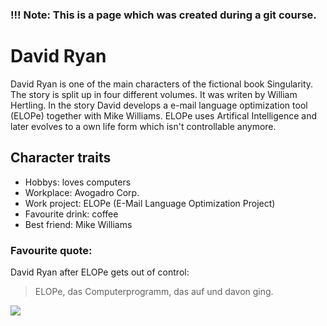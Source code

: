 ### !!! Note: This is a page which was created during a git course.

# David Ryan

David Ryan is one of the main characters of the fictional book Singularity. The story is split up in four different volumes. It was writen by William Hertling. In the story David develops a e-mail language optimization tool (ELOPe) together with Mike Williams. ELOPe uses Artifical Intelligence and later evolves to a own life form which isn't controllable anymore.

## Character traits
* Hobbys: loves computers
* Workplace: Avogadro Corp.
* Work project: ELOPe (E-Mail Language Optimization Project)
* Favourite drink: coffee
* Best friend: Mike Williams

### Favourite quote:
David Ryan after ELOPe gets out of control:
> ELOPe, das Computerprogramm, das auf und davon ging.

<img src="https://www.kurzweilai.net/images/avogadrocorpcr1.png">